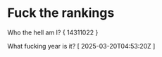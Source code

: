# Fuck the rankings

Who the hell am I?
{ 14311022 }

What fucking year is it?
[ 2025-03-20T04:53:20Z ]
